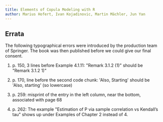 ```yaml
---
title: Elements of Copula Modeling with R
author: Marius Hofert, Ivan Kojadinovic, Martin Mächler, Jun Yan
---
```


## Errata

The following typographical errors were introduced by the production team of Springer.
The book was then published before we could give our final consent.

1) p. 150, 3 lines before Example 4.1.11: "Remark 3.1.2 (1)" should be "Remark
3.1.2 1)"

2) p. 170, line before the second code chunk: 'Also, Starting' should be 'Also,
starting' (so lowercase)

3) p. 259: misprint of the entry in the left column, near the bottom, associated with
page 68

4) p. 262: The example "Estimation of P via sample correlation vs Kendall’s
tau" shows up under Examples of Chapter 2 instead of 4.